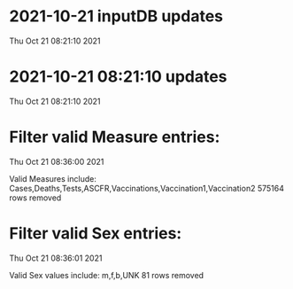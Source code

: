
# 2021-10-21 inputDB updates 
 Thu Oct 21 08:21:10 2021 


# 2021-10-21 08:21:10 updates 
 Thu Oct 21 08:21:10 2021 


# Filter valid Measure entries: 
 Thu Oct 21 08:36:00 2021 

Valid Measures include: Cases,Deaths,Tests,ASCFR,Vaccinations,Vaccination1,Vaccination2
 575164 rows removed
# Filter valid Sex entries: 
 Thu Oct 21 08:36:01 2021 

Valid Sex values include: m,f,b,UNK
 81 rows removed